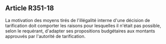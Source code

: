 ## Article R351-18

La motivation des moyens tirés de l'illégalité interne d'une décision de tarification doit comporter les raisons
pour lesquelles il n'était pas possible, selon le requérant, d'adapter ses propositions budgétaires aux montants
approuvés par l'autorité de tarification.


